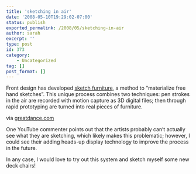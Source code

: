 ```yaml
---
title: 'sketching in air'
date: '2008-05-10T19:29:02-07:00'
status: publish
exported_permalink: /2008/05/sketching-in-air
author: sarah
excerpt: ''
type: post
id: 373
category:
    - Uncategorized
tag: []
post_format: []
---
```

Front design has developed [sketch furniture](http://www.frontdesign.se/sketchfurniture/), a method to “materialize free hand sketches”. This unique process combines two techniques: pen strokes in the air are recorded with motion capture as 3D digital files; then through rapid prototyping are turned into real pieces of furniture.

via [greatdance.com](http://greatdance.com/thekineticinterface/mydocs/movement-is-at-the-heart-of-sc.php)

One YouTube commenter points out that the artists probably can’t actually see what they are sketching, which likely makes this problematic; however, I could see their adding heads-up display technology to improve the process in the future.

In any case, I would love to try out this system and sketch myself some new deck chairs!